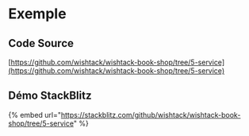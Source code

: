 # Exemple

## Code Source

[https://github.com/wishtack/wishtack-book-shop/tree/5-service](https://github.com/wishtack/wishtack-book-shop/tree/5-service)

## Démo StackBlitz

{% embed url="https://stackblitz.com/github/wishtack/wishtack-book-shop/tree/5-service" %}






